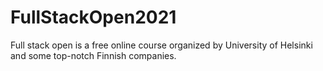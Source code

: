 # FullStackOpen2021
Full stack open is a free online course organized by University of Helsinki and some top-notch Finnish companies.
